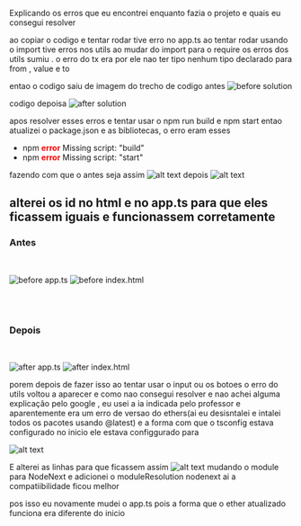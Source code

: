 <p>Explicando os erros que eu encontrei enquanto fazia o projeto e quais eu consegui resolver</p>

ao copiar o codigo e tentar rodar tive erro no app.ts ao tentar rodar usando o import tive erros nos utils ao mudar do import para o require os erros dos utils sumiu .
o erro do tx era por ele nao ter tipo nenhum tipo declarado para from , value e to

entao o codigo saiu de imagem do trecho de codigo antes
![before solution](image-1.png)

codigo depoisa
![after solution](image-2.png)

apos resolver esses erros e tentar usar o npm run build e npm start entao atualizei o package.json e as bibliotecas,
o erro eram esses

<ul>
<li>npm <strong style="color:red;">error</strong> Missing script: "build"</li>
<li>npm <strong style="color:red;">error</strong> Missing script: "start"</li>
</ul>

fazendo com que o antes seja assim
![alt text](image-3.png)
depois
![alt text](image-4.png)

<h2>alterei os id no html e no app.ts para que eles ficassem iguais e funcionassem corretamente</h2>


<h3>Antes</h3>
<br>
<div style="display:flex; justify-content:;space-beetwen;">

![before app.ts](image-5.png)
![before index.html](image-6.png)

</div>
<br>
<br>
<h3>Depois</h3>
<br>
<div style="display:flex; justify-content:;space-beetwen;">

![after app.ts](image-7.png)
![after index.html](image-7.png)

</div>
porem depois de fazer isso ao tentar usar o input ou os botoes o erro do utils voltou a aparecer e como nao consegui resolver e nao achei alguma explicação pelo google , eu usei a ia indicada pelo professor 
e aparentemente era um erro de versao do ethers(ai eu desisntalei e intalei todos os pacotes usando @latest) e a forma com que o tsconfig estava configurado no inicio ele estava configgurado para 

![alt text](image-8.png)

E alterei as linhas para que ficassem assim
![alt text](image-9.png)
mudando o module para NodeNext e adicionei o  moduleResolution nodenext ai a compatiibilidade ficou melhor 

pos isso eu novamente mudei o app.ts pois a forma que o ether atualizado funciona era diferente do inicio 